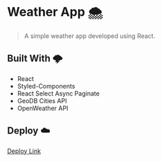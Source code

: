 # Weather App :cloud_with_snow:

> A simple weather app developed using React.

## Built With 🌩️

- React
- Styled-Components
- React Select Async Paginate
- GeoDB Cities API
- OpenWeather API

## Deploy ☁️

[Deploy Link](https://react-weather-app-emanuele-panesi.netlify.app/)
